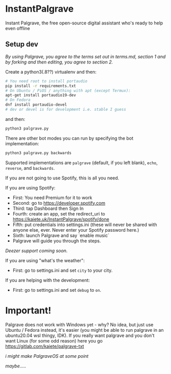 # InstantPalgrave
Instant Palgrave, the free open-source digital assistant who's ready to help even offline

## Setup dev

*By using Palgrave, you agree to the terms set out in terms.md, section 1 and by forking and then editing, you agree to section 2.*

Create a python3(.8??) virtualenv and then:

```bash
# You need root to install portaudio
pip install -r requirements.txt
# On Ubuntu / PiOS / anything with apt (except Termux):
apt-get install portaudio19-dev
# On Fedora
dnf install portaudio-devel
# dev or devel is for development i.e. stable I guess
```

and then:

```bash
python3 palgrave.py
```

There are other bot modes you can run by specifying the bot implementation:

```bash
python3 palgrave.py backwards
```

Supported implementations are `palgrave` (default, if you left blank), `echo`, `reverse`, and `backwards`.

If you are not going to use Spotify, this is all you need.

If you are using Spotify:
* First: You need Premium for it to work
* Second: go to https://developer.spotify.com
* Third: tap Dashboard then Sign In
* Fourth: create an app, set the redirect_uri to https://kaiete.uk/InstantPalgrave/spotify/done
* Fifth: put credentials into settings.ini (these will never be shared with anyone else, ever. Never enter your Spotify password here.)
* Sixth: launch Palgrave and say \`enable music\`
* Palgrave will guide you through the steps.

*Deezer support coming soon.*

If you are using "what's the weather":
* First: go to settings.ini and set `city` to your city.

If you are helping with the development:
* First: go to settings.ini and set `debug` to `on`.

# Important!
Palgrave does not work with Windows yet - why? No idea, but just use Ubuntu / Fedora instead, it's easier (you might be able to run palgrave in an ubuntu20.04 wsl thingy, IDK). If you really want palgrave and you don't want Linux (for some odd reason) here you go https://gitlab.com/kaiete/palgrave-txt

*i might make PalgraveOS at some point*

*maybe.....*

